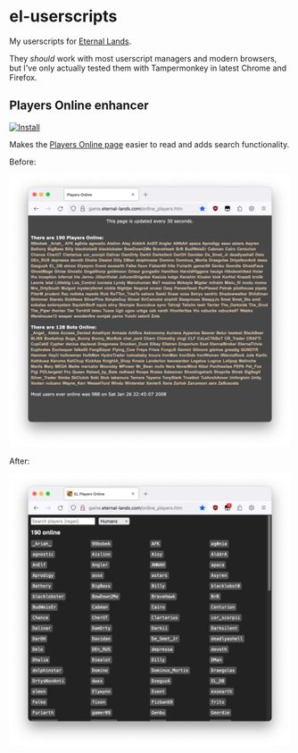 # el-userscripts

My userscripts for [Eternal Lands](http://www.eternal-lands.com).

They _should_ work with most userscript managers and modern browsers, but I've only actually tested them with Tampermonkey in latest Chrome and Firefox.

## Players Online enhancer

[![Install](https://img.shields.io/badge/-Install-success?style=for-the-badge)](https://github.com/lukehorvat/el-userscripts/raw/main/players-online-enhancer/index.user.js)

Makes the [Players Online page](http://game.eternal-lands.com/online_players.htm) easier to read and adds search functionality.

Before:

![before](./players-online-enhancer/screenshot_before.png)

After:

![after](./players-online-enhancer/screenshot_after.png)
